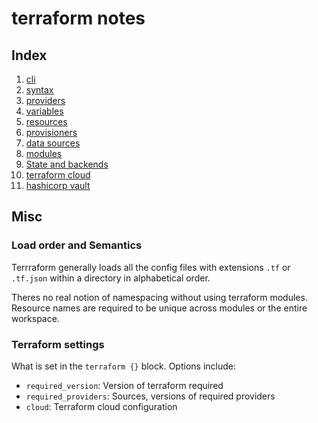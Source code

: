 # terraform notes

## Index

1. [cli](./cli.md)
2. [syntax](./syntax.md)
3. [providers](./providers.md)
4. [variables](./variables.md)
5. [resources](./resources.md)
6. [provisioners](./provisioners.md)
7. [data sources](./data_sources.md)
8. [modules](./modules.md)
9. [State and backends](./state_and_backends.md)
10. [terraform cloud](./terraform_cloud.md)
11. [hashicorp vault](./hashicorp_vault.md)

## Misc

### Load order and Semantics

Terrraform generally loads all the config files with extensions `.tf` or
`.tf.json` within a directory in alphabetical order.

Theres no real notion of namespacing without using terraform modules. Resource
names are required to be unique across modules or the entire workspace.

### Terraform settings

What is set in the `terraform {}` block. Options include:

- `required_version`: Version of terraform required
- `required_providers`: Sources, versions of required providers
- `cloud`: Terraform cloud configuration
